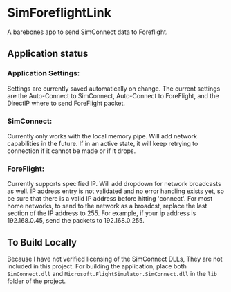 # SimForeflightLink
A barebones app to send SimConnect data to Foreflight.

## Application status

### Application Settings:
Settings are currently saved automatically on change.  The current settings are the Auto-Connect to SimConnect, Auto-Connect to ForeFlight, and the DirectIP where to send ForeFlight packet.

### SimConnect:
Currently only works with the local memory pipe.  Will add network capabilities in the future.  If in an active state, it will keep retrying to connection if it cannot be made or if it drops.

### ForeFlight:
Currently supports specified IP.  Will add dropdown for network broadcasts as well.  IP address entry is not validated and no error handling exists yet, so be sure that there is a valid IP address before hitting 'connect'.  For most home networks, to send to the network as a broadcst, replace the last section of the IP address to 255.  For example, if your ip address is 192.168.0.45, send the packets to 192.168.0.255. 

## To Build Locally
Because I have not verified licensing of the SimConnect DLLs, They are not included in this project.  For building the application, place both `SimConnect.dll` and `Microsoft.FlightSimulator.SimConnect.dll` in the `lib` folder of the project.

